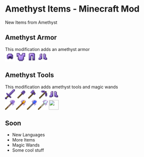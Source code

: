 # Amethyst Items - Minecraft Mod
New Items from Amethyst
## Amethyst Armor
This modification adds an amethyst armor</br>
<img height="32" src="./src/main/resources/assets/ameitems/textures/item/amethyst_helmet.png" width="32"/>
<img height="32" src="./src/main/resources/assets/ameitems/textures/item/amethyst_chestplate.png" width="32"/>
<img height="32" src="./src/main/resources/assets/ameitems/textures/item/amethyst_leggings.png" width="32"/>
<img height="32" src="./src/main/resources/assets/ameitems/textures/item/amethyst_boots.png" width="32"/>
## Amethyst Tools
This modification adds amethyst tools and magic wands</br>
<img height="32" src="./src/main/resources/assets/ameitems/textures/item/amethyst_sword.png" width="32"/>
<img height="32" src="./src/main/resources/assets/ameitems/textures/item/amethyst_shovel.png" width="32"/>
<img height="32" src="./src/main/resources/assets/ameitems/textures/item/amethyst_axe.png" width="32"/>
<img height="32" src="./src/main/resources/assets/ameitems/textures/item/amethyst_pickaxe.png" width="32"/>
<img height="32" src="./src/main/resources/assets/ameitems/textures/item/amethyst_boots.png" width="32"/>
</br>
<img height="32" src="./src/main/resources/assets/ameitems/textures/item/blank_wand.png" width="32"/>
<img height="32" src="./src/main/resources/assets/ameitems/textures/item/fire_wand.png" width="32"/>
<img height="32" src="./src/main/resources/assets/ameitems/textures/item/water_wand.png" width="32"/>
<img height="32" src="./src/main/resources/assets/ameitems/textures/item/air_wand.png" width="32"/>
<img height="32" src="./src/main/resources/assets/ameitems/textures/item/eart_wand.png" width="32"/> 

## Soon
- New Languages
- More Items
- Magic Wands
- Some cool stuff